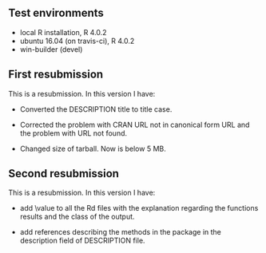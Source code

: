 ## Test environments
* local R installation, R 4.0.2
* ubuntu 16.04 (on travis-ci), R 4.0.2
* win-builder (devel)

## First resubmission
This is a resubmission. In this version I have:

* Converted the DESCRIPTION title to title case.

* Corrected the problem with CRAN URL not in canonical form URL and the problem with URL not found.

* Changed size of tarball. Now is below 5 MB.


## Second resubmission
This is a resubmission. In this version I have:

* add \value to all the Rd files with the explanation regarding the functions results and the class of the output.

* add references describing the methods in the package in the description field of DESCRIPTION file.


